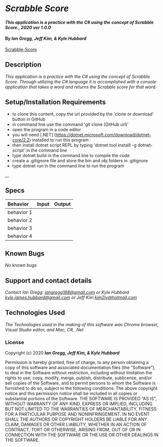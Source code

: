 # _Scrabble Score_

#### _This application is a practice with the C# using the concept of Scrabble Score., 2020 ver 1.0.0_

#### By _Ian Gregg, Jeff Kim, & Kyle Hubbard_
[Scrabble-Score](https://github.com/oldgregg89/Scrabble-Score)

## Description

_This application is a practice with the C# using the concept of Scrabble Score. Through utilizing the C# language it is accomplished with a console application that takes a word and returns the Scrabble score for that word._

## Setup/Installation Requirements

* to clone this content, copy the url provided by the 'clone or download' button in GitHub
* in command line use the command 'git clone (GitHub url)'
* open the program in a code editor
* you will need [.NET] (https://dotnet.microsoft.com/download/dotnet-core/2.2) installed to run this program 
* then install dotnet script REPL by typing 'dotnet tool installl -g dotnet-script' in the command line
* type dotnet build in the command line to compile the code
* create a .gitignore file and store the bin and obj folders in .gitignore
* type dotnet run in the command line to run the program

__

## Specs

| Behavior    | Input | Output |
| :---------- | ----- | -----: |
| behavior 1 |  |  |
| behavior 2 |  |  |
| behavior 3 |  |  |
| behavior 4 |  |  |


## Known Bugs

_No known bugs_

## Support and contact details

_Contact Ian Gregg: <iangregg188@gmail.com>
or 
Kyle Hubbard <kyle.james.hubbard@gmail.com>
or
Jeff Kim <kim2jy@hotmail.com>_

## Technologies Used

_The Technologies used in the making of this software was Chrome browser, Visual Studio editor, and Mac, C#, .Net_

### License

Copyright (c) 2020 **_Ian Gregg, Jeff Kim, & Kyle Hubbard_**

Permission is hereby granted, free of charge, to any person obtaining a copy of this software and associated documentation files (the “Software”), to deal in the Software without restriction, including without limitation the rights to use, copy, modify, merge, publish, distribute, sublicense, and/or sell copies of the Software, and to permit persons to whom the Software is furnished to do so, subject to the following conditions:
The above copyright notice and this permission notice shall be included in all copies or substantial portions of the Software.
THE SOFTWARE IS PROVIDED “AS IS”, WITHOUT WARRANTY OF ANY KIND, EXPRESS OR IMPLIED, INCLUDING BUT NOT LIMITED TO THE WARRANTIES OF MERCHANTABILITY, FITNESS FOR A PARTICULAR PURPOSE AND NONINFRINGEMENT. IN NO EVENT SHALL THE AUTHORS OR COPYRIGHT HOLDERS BE LIABLE FOR ANY CLAIM, DAMAGES OR OTHER LIABILITY, WHETHER IN AN ACTION OF CONTRACT, TORT OR OTHERWISE, ARISING FROM, OUT OF OR IN CONNECTION WITH THE SOFTWARE OR THE USE OR OTHER DEALINGS IN THE SOFTWARE.